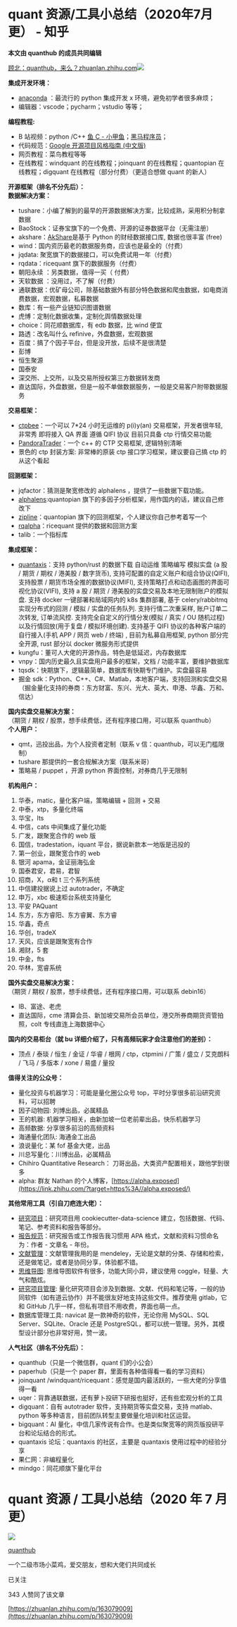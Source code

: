 # quant 资源/工具小总结（2020年7月更） - 知乎
**本文由 quanthub 的成员共同编辑**

[顾北：quanthub，来么？​zhuanlan.zhihu.com![](https://github.com/OkamiWong/clipped-web-pages/blob/master/Images/2020-9-9%2022-46-16/b9aee293-c4e0-48c4-8cc9-d61115c764b2.png)
](https://zhuanlan.zhihu.com/p/148087260)

**集成开发环境：**  

-   [anaconda](https://link.zhihu.com/?target=https%3A//mirrors.tuna.tsinghua.edu.cn/help/anaconda/) ：最流行的 python 集成开发 x 环境，避免初学者很多麻烦；
-   编辑器：vscode；pycharm；vstudio 等等；

**编程教程:**

-   B 站视频：python /C++ [鱼 C - 小甲鱼](https://link.zhihu.com/?target=https%3A//space.bilibili.com/314076440%3Ffrom%3Dsearch%26seid%3D8736586446790957570)；[黑马程序员](https://link.zhihu.com/?target=https%3A//www.bilibili.com/video/BV1et411b73Z%3Ffrom%3Dsearch%26seid%3D8117033190705226438)；
-   代码规范：[Google 开源项目风格指南 (中文版)](https://link.zhihu.com/?target=https%3A//zh-google-styleguide.readthedocs.io/en/latest/google-python-styleguide/python_style_rules/)
-   网页教程：菜鸟教程等等
-   在线教程：windquant 的在线教程；joinquant 的在线教程；quantopian 在线教程；digquant 在线教程（部分付费）（更适合想做 quant 的新人）

**开源框架（排名不分先后）：**  
**数据解决方案：**

-   tushare：小编了解到的最早的开源数据解决方案，比较成熟，采用积分制拿数据
-   BaoStock：证券宝旗下的一个免费、开源的证券数据平台（无需注册）
-   akshare：[AkShare](https://link.zhihu.com/?target=https%3A//github.com/jindaxiang/akshare)是基于 Python 的财经数据接口库, 数据也很丰富 (free)
-   wind：国内资历最老的数据服务商，应该也是最全的（付费）
-   jqdata: 聚宽旗下的数据接口，可以免费试用一年（付费）
-   rqdata：ricequant 旗下的数据服务（付费）
-   朝阳永续 ：另类数据，值得一买（ 付费）
-   天软数据 ：没用过，不了解（付费）
-   通联数据：优矿母公司，除基础数据外有部分特色数据和爬虫数据，如电商消费数据，宏观数据，私募数据
-   数库：有一些产业链知识图谱数据
-   虎博：定制化数据收集，定制化舆情数据处理
-   choice：同花顺数据库，有 edb 数据，比 wind 便宜
-   路透：改名叫什么 refinive，外盘数据，宏观数据
-   百度：搞了个因子平台，但是没开放，后续不是很清楚
-   彭博
-   恒生聚源
-   国泰安
-   深交所、上交所，以及交易所授权第三方数据转发商
-   直达国际，外盘数据，但是一般不单做数据服务，一般是交易客户附带数据服务

**交易框架：**

-   [ctpbee](https://link.zhihu.com/?target=https%3A//github.com/ctpbee/ctpbee)：一个可以 7\*24 小时无运维的 p(i)y(an) 交易框架，开发者很年轻, 非常秀 即将接入 QA 界面 遵循 QIFI 协议 目前只具备 ctp 行情交易功能
-   [PandoraTrader](https://link.zhihu.com/?target=https%3A//github.com/pegasusTrader/PandoraTrader)：一个 c++ 的 CTP 交易框架, 逻辑特别清晰
-   景色的 ctp 封装方案: 非常棒的原装 ctp 接口学习框架，建议要自己搞 ctp 的从这个看起

**回测框架：**

-   jqfactor：猜测是聚宽修改的 alphalens ，提供了一些数据下载功能。
-   [alphalens](https://link.zhihu.com/?target=https%3A//github.com/quantopian/alphalens):quantopian 旗下的多因子分析框架，用作国内的话，建议自己修改下
-   [zipline](https://link.zhihu.com/?target=https%3A//github.com/quantopian/zipline)：quantopian 旗下的回测框架，个人建议你自己参考着写一个
-   [rqalpha](https://link.zhihu.com/?target=https%3A//github.com/ricequant/rqalpha)：ricequant 提供的数据和回测方案
-   talib：一个指标库

**集成框架：**

-   [quantaxis](https://link.zhihu.com/?target=https%3A//github.com/QUANTAXIS/QUANTAXIS)：支持 python/rust 的数据下载 自动运维 策略编写 模拟实盘 (a 股 / 期货 / 期权 / 港美股 / 数字货币), 支持可配置的自定义账户和组合协议(QIFI), 支持股票 / 期货市场全推的数据协议(MIFI), 支持策略打点和动态画图的界面可视化协议(VIFI), 支持 a 股 / 期货 / 港美股的实盘交易及本地无限制账户的模拟盘. 支持 docker 一键部署和局域网内的 k8s 集群部署, 基于 celery/rabbitmq 实现分布式的回测 / 模拟 / 实盘的任务队列. 支持行情二次重采样, 账户订单二次转发, 订单流风控. 支持完全自定义的行情分发(模拟 / 真实 / OU 随机过程) 以及行情回放(用于复盘 / 模拟环境创建). 支持基于 QIFI 协议的各种客户端的自行接入(手机 APP / 网页 web / 终端) , 目前为私募自用框架, python 部分完全开源, rust 部分以 docker 微服务形式提供
-   kungfu：董可人大佬的开源作品，特色是低延迟，内存数据库
-   vnpy：国内历史最久且实盘用户最多的框架，文档 / 功能丰富，要维护数据库
-   tqsdk：快期旗下，逻辑最简单，数据库有快期专门维护。实盘最容易
-   掘金 sdk：Python、C++、C#、Matlab，本地客户端，支持回测和实盘交易（掘金量化支持的券商：东方财富、东兴、光大、英大、申港、华鑫、万和、信达）

**国内实盘交易解决方案：**  
（期货 / 期权 / 股票，想手续费低，还有程序接口用，可以联系 quanthub）  
**个人用户：**

-   qmt，迅投出品，为个人投资者定制（联系 v 信：quanthub，可以无门槛限制）
-   tushare 那提供的一套合规解决方案（联系米哥）
-   策略易 / puppet ，开源 python 界面控制，对券商几乎无限制

**机构用户：**

1.  华泰，matic，量化客户端，策略编辑 + 回测 + 交易
2.  中泰，xtp，多量化终端
3.  华宝，lts
4.  中信，cats 中间集成了量化功能
5.  广发，跟聚宽合作的 web 版
6.  国信，tradestation，iquant 平台，据说新款本⼀地版是迅投的
7.  第一创业，跟聚宽合作的 web
8.  银河 apama，金证丽海弘金
9.  国泰君安，君易，君智
10. 招商，X，α和 t 三个系列系统
11. 中信建投据说上过 autotrader，不确定
12. 申万，xbc 极速柜台系统支持量化
13. 平安 PAQuant
14. 东方，东方睿阳、东方睿翼、东方睿
15. 华鑫，奇点
16. 华创，tradeX
17. 天风，应该是跟聚宽有合作
18. 湘财，5 套
19. 中金，fts
20. 华林，宽睿系统

**国外实盘交易解决方案：**  
（期货 / 期权 / 股票，想手续费低，还有程序接口用，可以联系 debin16）

-   IB、富途、老虎
-   直达国际，cme 清算会员、新加坡交易所会员单位，港交所券商期货资管拍照，colt 专线直连上海数据中心

**国内的交易柜台（就 bu 详细介绍了，只有高频玩家才会注意他们的差别）：**

-   顶点 / 泰琰 / 恒生 / 金证 / 华睿 / 根网 / ctp，ctpmini / 广策 / 盛立 / 艾克朗科 / 飞马 / 多版本 / xone / 易盛 / 量投

**值得关注的公众号：**

-   量化投资与机器学习：可能是量化圈公众号 top，平时分享很多前沿研究资料，可以招聘
-   因子动物园: 刘博出品，必属精品
-   王的机器: 机器学习相关，由新加坡一位老前辈出品，快乐机器学习
-   高频数据: 分享很多前沿的高频资料
-   海通量化团队: 海通金工出品
-   浪说量化：某 fof 基金大佬，出品
-   川总写量化：川博出品，必属精品
-   Chihiro Quantitative Research： 刀哥出品，大类资产配置相关，跟他学到很多
-   alpha: 群友 Nathan 的个人博客，[https://alpha.exposed](https://link.zhihu.com/?target=https%3A//alpha.exposed/)

**其他常用工具（引自刀疤连大佬）：**

-   [研究项目](https://link.zhihu.com/?target=https%3A//drivendata.github.io/cookiecutter-data-science/)：研究项目用 cookiecutter-data-science 建立，包括数据、代码、笔记、参考资料和报告等部分。
-   [报告规范](https://link.zhihu.com/?target=https%3A//baike.baidu.com/item/APA%25E6%25A0%25BC%25E5%25BC%258F/1647900%3Ffr%3Daladdin)：研究报告或工作报告我习惯用 APA 格式，文献和资料习惯命名为：作者 - 文章名 - 年份。
-   [文献管理](https://link.zhihu.com/?target=http%3A//www.mendeley.com/)：文献管理我用的是 mendeley，无论是文献的分类、存储和检索，还是做笔记，或者是协同分享，体验都不错。
-   [思维导图](https://link.zhihu.com/?target=https%3A//coggle.it/): 思维导图软件有很多，功能大同小异，建议使用 coggle，轻量、大气和酷炫。
-   [研究项目管理](https://link.zhihu.com/?target=https%3A//gitlab.com/): 量化研究项目会涉及到数据、文献、代码和笔记等，一般的协同软件（如有道云协作）并不能很友好地支持这些文件。推荐使用 gitlab，它和 GitHub 几乎一样，但私有项目不用收费，界面也萌一点。
-   数据库管理工具: navicat 是一款神奇的软件，无论你用 MySQL、SQL Server、SQLite、Oracle 还是 PostgreSQL，都可以统一管理。另外，其模型设计部分也非常好用，赞一波。

**人气社区（排名不分先后）：**

-   quanthub（只是一个微信群，quant 们的小公会）
-   paperhub（只是一个 paper 群，里面有各种值得看一看的学习资料）
-   joinquant /windquant/ricequant：感觉是国内最活跃的，一些大佬的分享值得一看
-   uqer：背靠通联数据，还有萝卜投研下研报也挺好，还有些宏观分析的工具
-   digquant：自有 autotrader 软件，支持期货等实盘交易，支持 matlab、python 等多种语言，目前团队转型主要做量化培训和社区运营。
-   bigquant：AI 量化，中信几家传说有合作。也是类似聚宽等的网页版投研平台和论坛结合的形式。
-   quantaxis 论坛：quantaxis 的社区，主要是 quantaxis 使用过程中的经验分享
-   果仁网：非编程量化
-   mindgo：同花顺旗下量化平台

# quant 资源 / 工具小总结（2020 年 7 月更）

[![](https://github.com/OkamiWong/clipped-web-pages/blob/master/Images/2020-9-9%2022-46-16/1e8466ae-60d5-45d1-ad11-faa346a54039.png)
](//www.zhihu.com/people/jiang-tian-tu)

[quanthub](//www.zhihu.com/people/jiang-tian-tu)

一个二级市场小菜鸡，爱交朋友，想和大佬们共同成长

已关注

343 人赞同了该文章

 [https://zhuanlan.zhihu.com/p/163079009](https://zhuanlan.zhihu.com/p/163079009)
